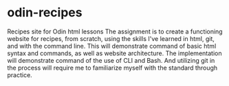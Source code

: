 # odin-recipes
Recipes site for Odin html lessons
The assignment is to create a functioning website for recipes, from scratch, using the skills I've learned in html, git, and with the command line. This will demonstrate command of basic html syntax and commands, as well as website architecture. The implementation will demonstrate command of the use of CLI and Bash. And utilizing git in the process will require me to familiarize myself with the standard through practice.
